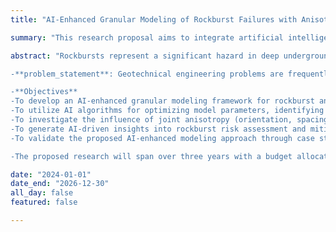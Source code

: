 ```yaml
---
title: "AI-Enhanced Granular Modeling of Rockburst Failures with Anisotropic Joints"

summary: "This research proposal aims to integrate artificial intelligence (AI) techniques with granular modeling to investigate rockburst failures in jointed rock masses exhibiting anisotropic properties. The project seeks to enhance the understanding of rockburst mechanisms by using AI to optimize simulation parameters, identify critical factors influencing rockburst risks, and improve the predictive accuracy of models. The focus will be on incorporating the influence of anisotropic joints, including variations in orientation, spacing, and mechanical properties, into the modeling framework. By combining granular modeling with AI-driven insights, this study aims to advance risk assessment and mitigation strategies for underground excavation projects."

abstract: "Rockbursts represent a significant hazard in deep underground excavation, such as mining and tunneling, due to the sudden release of stored elastic energy from rock masses. The complexity of rockburst phenomena is further exacerbated by the presence of anisotropic joints, which influence stress distribution, energy release, and failure patterns. Traditional modeling methods struggle to capture the intricate behavior of these joints, leading to uncertainties in predicting rockburst risks. This proposal introduces a novel approach by integrating artificial intelligence (AI) with granular modeling techniques to simulate rockburst events. AI algorithms will be employed to optimize model parameters, detect patterns in joint behavior, and enhance the prediction of rockburst occurrences. The research will focus on understanding the impact of joint anisotropy on rockburst initiation and propagation, with the aim of providing a robust framework for risk assessment and mitigation.

-**problem_statement**: Geotechnical engineering problems are frequently influenced by uncertainties that arise from the heterogeneity of soils, complex interactions between geological materials, and limitations in data collection. Current deterministic approaches often overlook or inadequately represent this uncertainty, leading to potentially inaccurate predictions of soil behavior, foundation performance, and slope stability. As geotechnical projects become more ambitious, there is a growing need to develop tools that can effectively account for these uncertainties to ensure safety, efficiency, and reliability in geotechnical design and construction.

-**Objectives**
-To develop an AI-enhanced granular modeling framework for rockburst analysis, capable of simulating the effects of anisotropic joint properties on rock mass behavior.
-To utilize AI algorithms for optimizing model parameters, identifying critical factors, and improving the accuracy of rockburst prediction in jointed rock masses.
-To investigate the influence of joint anisotropy (orientation, spacing, and mechanical properties) on the initiation and propagation of rockbursts under different stress conditions.
-To generate AI-driven insights into rockburst risk assessment and mitigation, including recommendations for support design and excavation practices.
-To validate the proposed AI-enhanced modeling approach through case studies and comparison with documented rockburst incidents.

-The proposed research will span over three years with a budget allocated for equipment, personnel, and field testing. A detailed budget breakdown and timeline will be provided upon request."

date: "2024-01-01"
date_end: "2026-12-30"
all_day: false
featured: false

---
```



